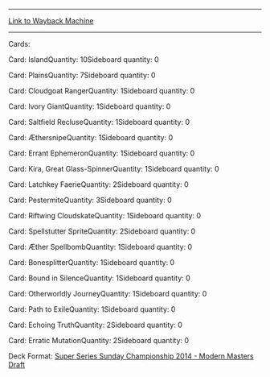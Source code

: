 
---
[Link to Wayback Machine](https://web.archive.org/web/20141230235855/http://magic.wizards.com/en/articles/decks/javier-luna-blue-white-faeries-2014-11-04)

[_metadata_:generator]:- "Drupal 7 (http://drupal.org)"
[_metadata_:node]:- "295596"
[_metadata_:publish_date]:- "2014-11-04"
[_metadata_:source]:- "article"
[_metadata_:title]:- "Javier Luna: Blue-White Faeries"
[_metadata_:wayback_capture_timestamp]:- "2014-12-30 23:58:55"
[_metadata_:wayback_raw_url]:- "https://web.archive.org/web/20141230235855id_/http://magic.wizards.com/en/articles/decks/javier-luna-blue-white-faeries-2014-11-04"
[_metadata_:wayback_url]:- "http://magic.wizards.com/en/articles/decks/javier-luna-blue-white-faeries-2014-11-04"
---


Cards: 

Card: IslandQuantity: 10Sideboard quantity: 0 



Card: PlainsQuantity: 7Sideboard quantity: 0 



Card: Cloudgoat RangerQuantity: 1Sideboard quantity: 0 



Card: Ivory GiantQuantity: 1Sideboard quantity: 0 



Card: Saltfield RecluseQuantity: 1Sideboard quantity: 0 



Card: ÆthersnipeQuantity: 1Sideboard quantity: 0 



Card: Errant EphemeronQuantity: 1Sideboard quantity: 0 



Card: Kira, Great Glass-SpinnerQuantity: 1Sideboard quantity: 0 



Card: Latchkey FaerieQuantity: 2Sideboard quantity: 0 



Card: PestermiteQuantity: 3Sideboard quantity: 0 



Card: Riftwing CloudskateQuantity: 1Sideboard quantity: 0 



Card: Spellstutter SpriteQuantity: 2Sideboard quantity: 0 



Card: Æther SpellbombQuantity: 1Sideboard quantity: 0 



Card: BonesplitterQuantity: 1Sideboard quantity: 0 



Card: Bound in SilenceQuantity: 1Sideboard quantity: 0 



Card: Otherworldly JourneyQuantity: 1Sideboard quantity: 0 



Card: Path to ExileQuantity: 1Sideboard quantity: 0 



Card: Echoing TruthQuantity: 2Sideboard quantity: 0 



Card: Erratic MutationQuantity: 2Sideboard quantity: 0 

Deck Format: [Super Series Sunday Championship 2014 - Modern Masters Draft](/en/deck-format/super-series-sunday-championship-2014-modern-masters-draft)


 

 
